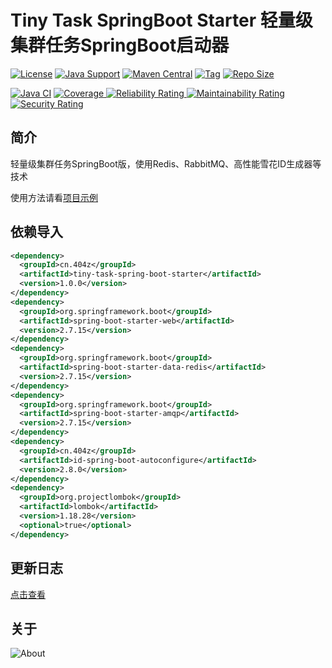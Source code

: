 # Tiny Task SpringBoot Starter 轻量级集群任务SpringBoot启动器

[![License](https://img.shields.io/github/license/ALI1416/tiny-task-spring-boot-starter?label=License)](https://www.apache.org/licenses/LICENSE-2.0.txt)
[![Java Support](https://img.shields.io/badge/Java-8+-green)](https://openjdk.org/)
[![Maven Central](https://img.shields.io/maven-central/v/cn.404z/tiny-task-spring-boot-starter?label=Maven%20Central)](https://mvnrepository.com/artifact/cn.404z/tiny-task-spring-boot-starter)
[![Tag](https://img.shields.io/github/v/tag/ALI1416/tiny-task-spring-boot-starter?label=Tag)](https://github.com/ALI1416/tiny-task-spring-boot-starter/tags)
[![Repo Size](https://img.shields.io/github/repo-size/ALI1416/tiny-task-spring-boot-starter?label=Repo%20Size&color=success)](https://github.com/ALI1416/tiny-task-spring-boot-starter/archive/refs/heads/master.zip)

[![Java CI](https://github.com/ALI1416/tiny-task-spring-boot-starter/actions/workflows/ci.yml/badge.svg)](https://github.com/ALI1416/tiny-task-spring-boot-starter/actions/workflows/ci.yml)
[![Coverage](https://sonarcloud.io/api/project_badges/measure?project=ALI1416_tiny-task-spring-boot-starter&metric=coverage)
![Reliability Rating](https://sonarcloud.io/api/project_badges/measure?project=ALI1416_tiny-task-spring-boot-starter&metric=reliability_rating)
![Maintainability Rating](https://sonarcloud.io/api/project_badges/measure?project=ALI1416_tiny-task-spring-boot-starter&metric=sqale_rating)
![Security Rating](https://sonarcloud.io/api/project_badges/measure?project=ALI1416_tiny-task-spring-boot-starter&metric=security_rating)](https://sonarcloud.io/summary/new_code?id=ALI1416_tiny-task-spring-boot-starter)

## 简介

轻量级集群任务SpringBoot版，使用Redis、RabbitMQ、高性能雪花ID生成器等技术

使用方法请看[项目示例](./tiny-task-spring-boot-starter-test)

## 依赖导入

```xml
<dependency>
  <groupId>cn.404z</groupId>
  <artifactId>tiny-task-spring-boot-starter</artifactId>
  <version>1.0.0</version>
</dependency>
<dependency>
  <groupId>org.springframework.boot</groupId>
  <artifactId>spring-boot-starter-web</artifactId>
  <version>2.7.15</version>
</dependency>
<dependency>
  <groupId>org.springframework.boot</groupId>
  <artifactId>spring-boot-starter-data-redis</artifactId>
  <version>2.7.15</version>
</dependency>
<dependency>
  <groupId>org.springframework.boot</groupId>
  <artifactId>spring-boot-starter-amqp</artifactId>
  <version>2.7.15</version>
</dependency>
<dependency>
  <groupId>cn.404z</groupId>
  <artifactId>id-spring-boot-autoconfigure</artifactId>
  <version>2.8.0</version>
</dependency>
<dependency>
  <groupId>org.projectlombok</groupId>
  <artifactId>lombok</artifactId>
  <version>1.18.28</version>
  <optional>true</optional>
</dependency>
```

## 更新日志

[点击查看](./CHANGELOG.md)

## 关于

<picture>
  <source media="(prefers-color-scheme: dark)" srcset="https://www.404z.cn/images/about.dark.svg">
  <img alt="About" src="https://www.404z.cn/images/about.light.svg">
</picture>
